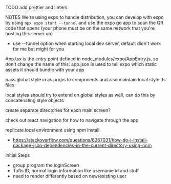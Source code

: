 TODO add prettier and linters

NOTES We're using expo to handle distribution, you can develop with expo by using `npx expo start --tunnel` and use the expo go app to scan the QR code that opens (your phone must be on the same
network that you're hosting this server on)

-   use --tunnel option when starting local dev server, default didn't work for me but might for you

App.tsx is the entry point defined in node_modules/expo/AppEntry.js, so don't change the name of this. app.json is used to tell expo which static assets it should bundle with your app

pass global style in as props to components and also maintain local style .ts files

local styles should try to extend on global styles as well, can do this by concatenating style objects

create separate directories for each main screen?

check out react navigation for how to navigate through the app

replicate local environment using npm install

-   https://stackoverflow.com/questions/8367031/how-do-i-install-package-json-dependencies-in-the-current-directory-using-npm

Initial Steps

-   group program the loginScreen
-   Tufts ID, normal login information like username id and stuff
-   need to render differently based on new/existing user
